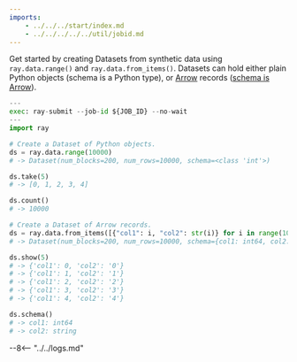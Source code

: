 ```yaml
---
imports:
    - ../../../start/index.md
    - ../../../../../util/jobid.md
---
```


Get started by creating Datasets from synthetic data using
`ray.data.range()` and `ray.data.from_items()`. Datasets can hold
either plain Python objects (schema is a Python type), or
[Arrow](https://arrow.apache.org/docs/index.html) records ([schema is
Arrow](https://arrow.apache.org/docs/python/api/datatypes.html)).

```python
---
exec: ray-submit --job-id ${JOB_ID} --no-wait
---
import ray

# Create a Dataset of Python objects.
ds = ray.data.range(10000)
# -> Dataset(num_blocks=200, num_rows=10000, schema=<class 'int'>)

ds.take(5)
# -> [0, 1, 2, 3, 4]

ds.count()
# -> 10000

# Create a Dataset of Arrow records.
ds = ray.data.from_items([{"col1": i, "col2": str(i)} for i in range(10000)])
# -> Dataset(num_blocks=200, num_rows=10000, schema={col1: int64, col2: string})

ds.show(5)
# -> {'col1': 0, 'col2': '0'}
# -> {'col1': 1, 'col2': '1'}
# -> {'col1': 2, 'col2': '2'}
# -> {'col1': 3, 'col2': '3'}
# -> {'col1': 4, 'col2': '4'}

ds.schema()
# -> col1: int64
# -> col2: string
```

--8<-- "../../logs.md"
